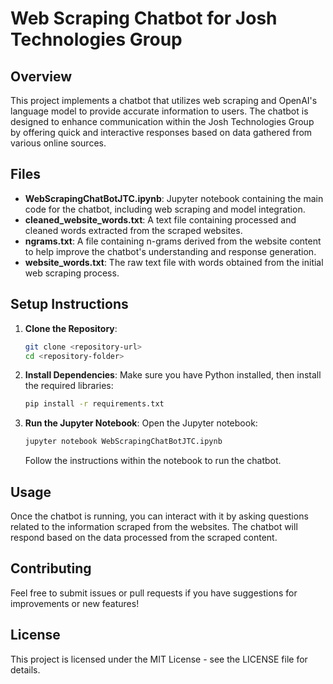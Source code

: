 # Web Scraping Chatbot for Josh Technologies Group

## Overview

This project implements a chatbot that utilizes web scraping and OpenAI's language model to provide accurate information to users. The chatbot is designed to enhance communication within the Josh Technologies Group by offering quick and interactive responses based on data gathered from various online sources.

## Files

- **WebScrapingChatBotJTC.ipynb**: Jupyter notebook containing the main code for the chatbot, including web scraping and model integration.
- **cleaned_website_words.txt**: A text file containing processed and cleaned words extracted from the scraped websites.
- **ngrams.txt**: A file containing n-grams derived from the website content to help improve the chatbot's understanding and response generation.
- **website_words.txt**: The raw text file with words obtained from the initial web scraping process.

## Setup Instructions

1. **Clone the Repository**:
   ```bash
   git clone <repository-url>
   cd <repository-folder>
   ```

2. **Install Dependencies**:
   Make sure you have Python installed, then install the required libraries:
   ```bash
   pip install -r requirements.txt
   ```

3. **Run the Jupyter Notebook**:
   Open the Jupyter notebook:
   ```bash
   jupyter notebook WebScrapingChatBotJTC.ipynb
   ```
   Follow the instructions within the notebook to run the chatbot.

## Usage

Once the chatbot is running, you can interact with it by asking questions related to the information scraped from the websites. The chatbot will respond based on the data processed from the scraped content.

## Contributing

Feel free to submit issues or pull requests if you have suggestions for improvements or new features!

## License

This project is licensed under the MIT License - see the LICENSE file for details.
